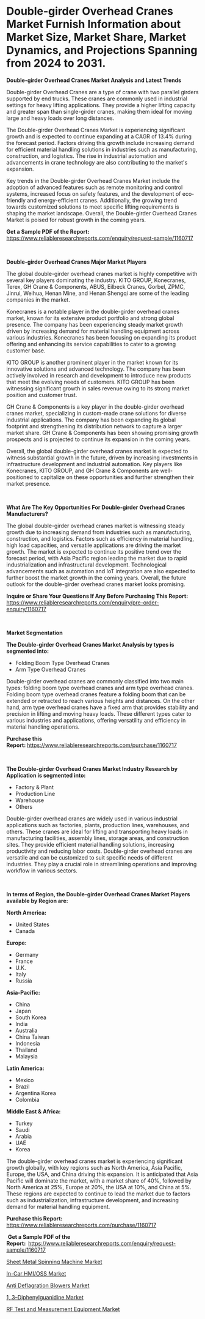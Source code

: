 <p><h1>Double-girder Overhead Cranes Market Furnish Information about Market Size, Market Share, Market Dynamics, and Projections Spanning from 2024 to 2031.</h1></p><p><strong>Double-girder Overhead Cranes Market Analysis and Latest Trends</strong></p>
<p><p>Double-girder Overhead Cranes are a type of crane with two parallel girders supported by end trucks. These cranes are commonly used in industrial settings for heavy lifting applications. They provide a higher lifting capacity and greater span than single-girder cranes, making them ideal for moving large and heavy loads over long distances.</p><p>The Double-girder Overhead Cranes Market is experiencing significant growth and is expected to continue expanding at a CAGR of 13.4% during the forecast period. Factors driving this growth include increasing demand for efficient material handling solutions in industries such as manufacturing, construction, and logistics. The rise in industrial automation and advancements in crane technology are also contributing to the market's expansion.</p><p>Key trends in the Double-girder Overhead Cranes Market include the adoption of advanced features such as remote monitoring and control systems, increased focus on safety features, and the development of eco-friendly and energy-efficient cranes. Additionally, the growing trend towards customized solutions to meet specific lifting requirements is shaping the market landscape. Overall, the Double-girder Overhead Cranes Market is poised for robust growth in the coming years.</p></p>
<p><strong>Get a Sample PDF of the Report:&nbsp;</strong> <a href="https://www.reliableresearchreports.com/enquiry/request-sample/1160717">https://www.reliableresearchreports.com/enquiry/request-sample/1160717</a></p>
<p>&nbsp;</p>
<p><strong>Double-girder Overhead Cranes Major Market Players</strong></p>
<p><p>The global double-girder overhead cranes market is highly competitive with several key players dominating the industry. KITO GROUP, Konecranes, Terex, GH Crane & Components, ABUS, Eilbeck Cranes, Gorbel, ZPMC, Jinrui, Weihua, Henan Mine, and Henan Shengqi are some of the leading companies in the market.</p><p>Konecranes is a notable player in the double-girder overhead cranes market, known for its extensive product portfolio and strong global presence. The company has been experiencing steady market growth driven by increasing demand for material handling equipment across various industries. Konecranes has been focusing on expanding its product offering and enhancing its service capabilities to cater to a growing customer base.</p><p>KITO GROUP is another prominent player in the market known for its innovative solutions and advanced technology. The company has been actively involved in research and development to introduce new products that meet the evolving needs of customers. KITO GROUP has been witnessing significant growth in sales revenue owing to its strong market position and customer trust.</p><p>GH Crane & Components is a key player in the double-girder overhead cranes market, specializing in custom-made crane solutions for diverse industrial applications. The company has been expanding its global footprint and strengthening its distribution network to capture a larger market share. GH Crane & Components has been showing promising growth prospects and is projected to continue its expansion in the coming years.</p><p>Overall, the global double-girder overhead cranes market is expected to witness substantial growth in the future, driven by increasing investments in infrastructure development and industrial automation. Key players like Konecranes, KITO GROUP, and GH Crane & Components are well-positioned to capitalize on these opportunities and further strengthen their market presence.</p></p>
<p>&nbsp;</p>
<p><strong>What Are The Key Opportunities For Double-girder Overhead Cranes Manufacturers?</strong></p>
<p><p>The global double-girder overhead cranes market is witnessing steady growth due to increasing demand from industries such as manufacturing, construction, and logistics. Factors such as efficiency in material handling, high load capacities, and versatile applications are driving the market growth. The market is expected to continue its positive trend over the forecast period, with Asia Pacific region leading the market due to rapid industrialization and infrastructural development. Technological advancements such as automation and IoT integration are also expected to further boost the market growth in the coming years. Overall, the future outlook for the double-girder overhead cranes market looks promising.</p></p>
<p><strong>Inquire or Share Your Questions If Any Before Purchasing This Report:</strong> <a href="https://www.reliableresearchreports.com/enquiry/pre-order-enquiry/1160717">https://www.reliableresearchreports.com/enquiry/pre-order-enquiry/1160717</a></p>
<p>&nbsp;</p>
<p><strong>Market Segmentation</strong></p>
<p><strong>The Double-girder Overhead Cranes Market Analysis by types is segmented into:</strong></p>
<p><ul><li>Folding Boom Type Overhead Cranes</li><li>Arm Type Overhead Cranes</li></ul></p>
<p><p>Double-girder overhead cranes are commonly classified into two main types: folding boom type overhead cranes and arm type overhead cranes. Folding boom type overhead cranes feature a folding boom that can be extended or retracted to reach various heights and distances. On the other hand, arm type overhead cranes have a fixed arm that provides stability and precision in lifting and moving heavy loads. These different types cater to various industries and applications, offering versatility and efficiency in material handling operations.</p></p>
<p><strong>Purchase this Report:&nbsp;</strong><a href="https://www.reliableresearchreports.com/purchase/1160717">https://www.reliableresearchreports.com/purchase/1160717</a></p>
<p>&nbsp;</p>
<p><strong>The Double-girder Overhead Cranes Market Industry Research by Application is segmented into:</strong></p>
<p><ul><li>Factory & Plant</li><li>Production Line</li><li>Warehouse</li><li>Others</li></ul></p>
<p><p>Double-girder overhead cranes are widely used in various industrial applications such as factories, plants, production lines, warehouses, and others. These cranes are ideal for lifting and transporting heavy loads in manufacturing facilities, assembly lines, storage areas, and construction sites. They provide efficient material handling solutions, increasing productivity and reducing labor costs. Double-girder overhead cranes are versatile and can be customized to suit specific needs of different industries. They play a crucial role in streamlining operations and improving workflow in various sectors.</p></p>
<p>&nbsp;</p>
<p><strong>In terms of Region, the Double-girder Overhead Cranes Market Players available by Region are:</strong></p>
<p>
    <p> <strong> North America: </strong>
        <ul>
            <li>United States</li>
            <li>Canada</li>
        </ul>
        </p> 
    <p> <strong> Europe: </strong>
        <ul>
            <li>Germany</li>
            <li>France</li>
            <li>U.K.</li>
            <li>Italy</li>
            <li>Russia</li>
        </ul>
        </p> 
    <p> <strong> Asia-Pacific: </strong>
        <ul>
            <li>China</li>
            <li>Japan</li>
            <li>South Korea</li>
            <li>India</li>
            <li>Australia</li>
            <li>China Taiwan</li>
            <li>Indonesia</li>
            <li>Thailand</li>
            <li>Malaysia</li>
        </ul>
        </p> 
    <p> <strong> Latin America: </strong>
        <ul>
            <li>Mexico</li>
            <li>Brazil</li>
            <li>Argentina Korea</li>
            <li>Colombia</li>
        </ul>
        </p> 
    <p> <strong> Middle East & Africa: </strong>
        <ul>
            <li>Turkey</li>
            <li>Saudi</li>
            <li>Arabia</li>
            <li>UAE</li>
            <li>Korea</li>
        </ul>
    </p>
    </p>
<p><p>The double-girder overhead cranes market is experiencing significant growth globally, with key regions such as North America, Asia Pacific, Europe, the USA, and China driving this expansion. It is anticipated that Asia Pacific will dominate the market, with a market share of 40%, followed by North America at 25%, Europe at 20%, the USA at 10%, and China at 5%. These regions are expected to continue to lead the market due to factors such as industrialization, infrastructure development, and increasing demand for material handling equipment.</p></p>
<p><strong>Purchase this Report: </strong><a href="https://www.reliableresearchreports.com/purchase/1160717">https://www.reliableresearchreports.com/purchase/1160717</a></p>
<p>&nbsp;<strong>Get a Sample PDF of the Report:&nbsp;&nbsp;</strong><a href="https://www.reliableresearchreports.com/enquiry/request-sample/1160717">https://www.reliableresearchreports.com/enquiry/request-sample/1160717</a></p>
<p><strong></strong></p>
<p><p><a href="https://medium.com/@olgabauch163/sheet-metal-spinning-machine-nbsp-market-focuses-on-market-share-size-and-projected-forecast-till-1d4962443ddf">Sheet Metal Spinning Machine Market</a></p><p><a href="https://issuu.com/reportprime-2/docs/in-car-hmioss-market-size-2030.pptx">In-Car HMI/OSS Market</a></p><p><a href="https://github.com/zjyglelu/Market-Research-Report-List-1/blob/main/anti-deflagration-blowers-market.md">Anti Deflagration Blowers Market</a></p><p><a href="https://github.com/elizabethdagraca/Market-Research-Report-List-1/blob/main/1-3diphenylguanidine-market.md">1, 3–Diphenylguanidine Market</a></p><p><a href="https://medium.com/@olgabauch163/rf-test-and-measurement-equipment-market-share-evolution-and-market-growth-trends-2024-2031-e85222cf862b">RF Test and Measurement Equipment Market</a></p></p>